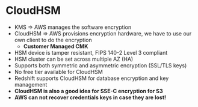 # CloudHSM

- KMS => AWS manages the software encryption
- CloudHSM => AWS provisions encryption hardware, we have to use our own client to do the encryption
  - **Customer Managed CMK**
- HSM device is tamper resistant, FIPS 140-2 Level 3 compliant
- HSM cluster can be set across multiple AZ (HA)
- Supports both symmetric and asymmetric encryption (SSL/TLS keys)
- No free tier available for CloudHSM
- Redshift supports CloudHSM for database encryption and key management
- **CloudHSM is also a good idea for SSE-C encryption for S3**
- **AWS can not recover credentials keys in case they are lost!**
